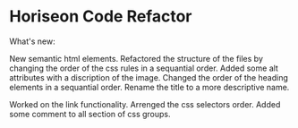# Horiseon Code Refactor
What's new:

New semantic html elements.
Refactored the structure of the files by changing the order of the css rules in a sequantial order.
Added some alt attributes with a discription of the image.
Changed the order of the heading elements in a sequantial order.
Rename the title to a more descriptive name.


Worked on the link functionality.
Arrenged the css selectors order.
Added some comment to all section of css groups.

